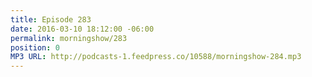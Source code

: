 ```yaml
---
title: Episode 283
date: 2016-03-10 18:12:00 -06:00
permalink: morningshow/283
position: 0
MP3 URL: http://podcasts-1.feedpress.co/10588/morningshow-284.mp3
---
```


